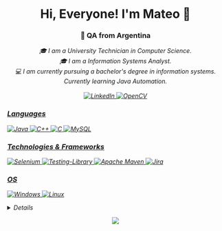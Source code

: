 <h1 align="center">Hi, Everyone! I'm Mateo 👋</h1>
<h3 align="center"> 📌 QA from Argentina </h3>

<p align="center">
    <i>
        🎓 I am a University Technician in Computer Science.<br>
        🎓 I am a Information Systems Analyst.<br>
        💻 I am currently pursuing a bachelor's degree in information systems.<br>
        Currently learning Java Automation.<br>
        <br>
    <a href="https://www.linkedin.com/in/mlunabazan">
        <img src="https://img.shields.io/badge/linkedin-%230077B5.svg?style=for-the-badge&logo=linkedin&logoColor=white" alt="LinkedIn">
    <a href="https://drive.google.com/file/d/1o1f0tSbUcOXNtsyR8feGFthzQ4FApwUf/view?usp=sharing">
        <img src="https://img.shields.io/badge/opencv-%23white.svg?style=for-the-badge&logo=opencv&logoColor=white" alt="OpenCV"></p>
</p>
        
### Languages
![Java](https://img.shields.io/badge/java-%23ED8B00.svg?style=for-the-badge&logo=openjdk&logoColor=white)
![C++](https://img.shields.io/badge/c++-%2300599C.svg?style=for-the-badge&logo=c%2B%2B&logoColor=white)
![C](https://img.shields.io/badge/c-%2300599C.svg?style=for-the-badge&logo=c&logoColor=white)
![MySQL](https://img.shields.io/badge/mysql-%2300f.svg?style=for-the-badge&logo=mysql&logoColor=white)

### Technologies & Frameworks
![Selenium](https://img.shields.io/badge/-selenium-%43B02A?style=for-the-badge&logo=selenium&logoColor=white)
![Testing-Library](https://img.shields.io/badge/-TestingLibrary-%23E33332?style=for-the-badge&logo=testing-library&logoColor=white)
![Apache Maven](https://img.shields.io/badge/Apache%20Maven-C71A36?style=for-the-badge&logo=Apache%20Maven&logoColor=white)
![Jira](https://img.shields.io/badge/jira-%230A0FFF.svg?style=for-the-badge&logo=jira&logoColor=white)

### OS
![Windows](https://img.shields.io/badge/Windows-0078D6?style=for-the-badge&logo=windows&logoColor=white)
![Linux](https://img.shields.io/badge/Linux-FCC624?style=for-the-badge&logo=linux&logoColor=black)


<details>
<p align="center">
  <a href="https://github.com/melb96">
    <img src="http://github-profile-summary-cards.vercel.app/api/cards/profile-details?username=melb96&theme=transparent" />
  </a>
  <a href="https://github.com/melb96">
    <img src="https://github-readme-streak-stats.herokuapp.com/?user=melb96&hide_border=true&card_width=338&theme=transparent" />
  </a>
  <a href="https://github.com/melb96">
    <img src="http://github-profile-summary-cards.vercel.app/api/cards/stats?username=melb96&theme=transparent" />
  </a>
  <a href="https://github.com/melb96">
    <img src="https://github-readme-stats.vercel.app/api/top-langs/?username=melb96&langs_count=10&exclude_repo=&hide=jupyter%20notebook,vim%20script,cmake,makefile,batchfile,emacs%20lisp,css,html&layout=default&card_width=699&hide_border=true&theme=transparent" />
  </a>
</p>
</details>

<p align="center">
  <a href="https://github.com/melb96">
    <img src="https://komarev.com/ghpvc/?username=melb96&color=blue&style=flat)" />
  </a>
</p>
<!--
